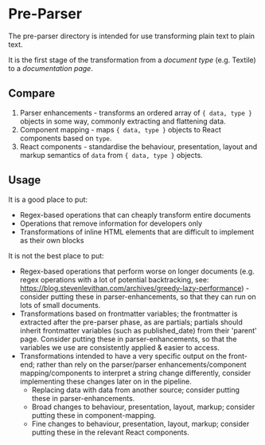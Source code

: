 # Pre-Parser

The pre-parser directory is intended for use transforming plain text to plain text.

It is the first stage of the transformation from a _document type_ (e.g. Textile) to a _documentation page_.

## Compare

1. Parser enhancements - transforms an ordered array of `{ data, type }` objects in some way, commonly extracting and flattening data.
2. Component mapping - maps `{ data, type }` objects to React components based on `type`.
3. React components - standardise the behaviour, presentation, layout and markup semantics of `data` from `{ data, type }` objects.

## Usage

It is a good place to put:
* Regex-based operations that can cheaply transform entire documents
* Operations that remove information for developers only
* Transformations of inline HTML elements that are difficult to implement as their own blocks

It is not the best place to put:
* Regex-based operations that perform worse on longer documents (e.g. regex operations with a lot of potential backtracking, see: https://blog.stevenlevithan.com/archives/greedy-lazy-performance) - consider putting these in parser-enhancements, so that they can run on lots of small documents.
* Transformations based on frontmatter variables; the frontmatter is extracted after the pre-parser phase, as are partials; partials should inherit frontmatter variables (such as published_date) from their 'parent' page. Consider putting these in parser-enhancements, so that the variables we use are consistently applied & easier to access.
* Transformations intended to have a very specific output on the front-end; rather than rely on the parser/parser enhancements/component mapping/components to interpret a string change differently, consider implementing these changes later on in the pipeline.
  * Replacing data with data from another source; consider putting these in parser-enhancements.
  * Broad changes to behaviour, presentation, layout, markup; consider putting these in component-mapping.
  * Fine changes to behaviour, presentation, layout, markup; consider putting these in the relevant React components.
